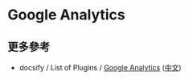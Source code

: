 
# Google Analytics


## 更多參考

* docsify / List of Plugins / [Google Analytics](https://docsify.js.org/#/plugins?id=google-analytics) ([中文](https://docsify.js.org/#/zh-cn/plugins?id=%e8%b0%b7%e6%ad%8c%e7%bb%9f%e8%ae%a1-google-analytics))
